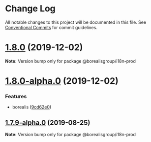 # Change Log

All notable changes to this project will be documented in this file.
See [Conventional Commits](https://conventionalcommits.org) for commit guidelines.

# [1.8.0](https://github.com/borealisgroup/borealis/tree/master/packages/@borealisgroup/i18n-prod/compare/@borealisgroup/i18n-prod@1.8.0-alpha.0...@borealisgroup/i18n-prod@1.8.0) (2019-12-02)

**Note:** Version bump only for package @borealisgroup/i18n-prod





# [1.8.0-alpha.0](https://github.com/borealisgroup/borealis/tree/master/packages/@borealisgroup/i18n-prod/compare/@borealisgroup/i18n-prod@1.7.9-alpha.0...@borealisgroup/i18n-prod@1.8.0-alpha.0) (2019-12-02)


### Features

* borealis ([9cd62e0](https://github.com/borealisgroup/borealis/tree/master/packages/@borealisgroup/i18n-prod/commit/9cd62e08da44be893507f69f85e3763609e2139f))






## [1.7.9-alpha.0](https://github.com/borealisgroup/borealis/tree/master/packages/@borealisgroup/i18n-prod/compare/@borealisgroup/i18n-prod@1.7.8...@borealisgroup/i18n-prod@1.7.9-alpha.0) (2019-08-25)

**Note:** Version bump only for package @borealisgroup/i18n-prod
